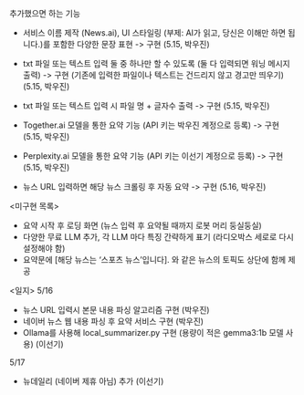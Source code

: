 추가했으면 하는 기능

* 서비스 이름 제작 (News.ai), UI 스타일링 (부제: AI가 읽고, 당신은 이해만 하면 됩니다.)를 포함한 다양한 문장 표현 -> 구현 (5.15, 박우진)
* txt 파일 또는 텍스트 입력 둘 중 하나만 할 수 있도록 (둘 다 입력되면 워닝 메시지 출력) -> 구현 (기존에 입력한 파일이나 텍스트는 건드리지 않고 경고만 띄우기) (5.15, 박우진)
* txt 파일 또는 텍스트 입력 시 파일 명 + 글자수 출력 -> 구현 (5.15, 박우진)
* Together.ai 모델을 통한 요약 기능 (API 키는 박우진 계정으로 등록) ->  구현 (5.15, 박우진)
* Perplexity.ai 모델을 통한 요약 기능 (API 키는 이선기 계정으로 등록) ->  구현 (5.15, 박우진)

* 뉴스 URL 입력하면 해당 뉴스 크롤링 후 자동 요약 -> 구현 (5.16, 박우진)

<미구현 목록>
* 요약 시작 후 로딩 화면 (뉴스 입력 후 요약될 때까지 로봇 머리 둥실둥실)
* 다양한 무료 LLM 추가, 각 LLM 마다 특징 간략하게 표기 (라디오박스 세로로 다시 설정해야 함)
* 요약문에 [해당 뉴스는 ‘스포츠 뉴스’입니다]. 와 같은 뉴스의 토픽도 상단에 함께 제공


<일지>
5/16
* 뉴스 URL 입력시 본문 내용 파싱 알고리즘 구현 (박우진)
* 네이버 뉴스 웹 내용 파싱 후 요약 서비스 구현 (박우진)
* Ollama를 사용해 local_summarizer.py 구현 (용량이 적은 gemma3:1b 모델 사용) (이선기)

5/17
* 뉴데일리 (네이버 제휴 아님) 추가 (이선기)